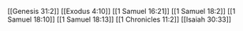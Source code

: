 [[Genesis 31:2]]
[[Exodus 4:10]]
[[1 Samuel 16:21]]
[[1 Samuel 18:2]]
[[1 Samuel 18:10]]
[[1 Samuel 18:13]]
[[1 Chronicles 11:2]]
[[Isaiah 30:33]]
